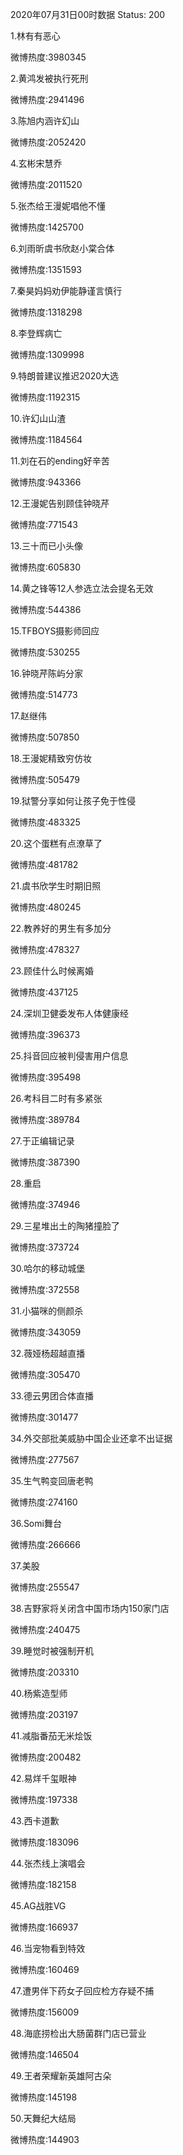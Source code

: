 2020年07月31日00时数据
Status: 200

1.林有有恶心

微博热度:3980345

2.黄鸿发被执行死刑

微博热度:2941496

3.陈旭内涵许幻山

微博热度:2052420

4.玄彬宋慧乔

微博热度:2011520

5.张杰给王漫妮唱他不懂

微博热度:1425700

6.刘雨昕虞书欣赵小棠合体

微博热度:1351593

7.秦昊妈妈劝伊能静谨言慎行

微博热度:1318298

8.李登辉病亡

微博热度:1309998

9.特朗普建议推迟2020大选

微博热度:1192315

10.许幻山山渣

微博热度:1184564

11.刘在石的ending好辛苦

微博热度:943366

12.王漫妮告别顾佳钟晓芹

微博热度:771543

13.三十而已小头像

微博热度:605830

14.黄之锋等12人参选立法会提名无效

微博热度:544386

15.TFBOYS摄影师回应

微博热度:530255

16.钟晓芹陈屿分家

微博热度:514773

17.赵继伟

微博热度:507850

18.王漫妮精致穷仿妆

微博热度:505479

19.狱警分享如何让孩子免于性侵

微博热度:483325

20.这个蛋糕有点潦草了

微博热度:481782

21.虞书欣学生时期旧照

微博热度:480245

22.教养好的男生有多加分

微博热度:478327

23.顾佳什么时候离婚

微博热度:437125

24.深圳卫健委发布人体健康经

微博热度:396373

25.抖音回应被判侵害用户信息

微博热度:395498

26.考科目二时有多紧张

微博热度:389784

27.于正编辑记录

微博热度:387390

28.重启

微博热度:374946

29.三星堆出土的陶猪撞脸了

微博热度:373724

30.哈尔的移动城堡

微博热度:372558

31.小猫咪的侧颜杀

微博热度:343059

32.薇娅杨超越直播

微博热度:305470

33.德云男团合体直播

微博热度:301477

34.外交部批美威胁中国企业还拿不出证据

微博热度:277567

35.生气鸭变回唐老鸭

微博热度:274160

36.Somi舞台

微博热度:266666

37.美股

微博热度:255547

38.吉野家将关闭含中国市场内150家门店

微博热度:240475

39.睡觉时被强制开机

微博热度:203310

40.杨紫造型师

微博热度:203197

41.减脂番茄无米烩饭

微博热度:200482

42.易烊千玺眼神

微博热度:197338

43.西卡道歉

微博热度:183096

44.张杰线上演唱会

微博热度:182158

45.AG战胜VG

微博热度:166937

46.当宠物看到特效

微博热度:160469

47.遭男伴下药女子回应检方存疑不捕

微博热度:156009

48.海底捞检出大肠菌群门店已营业

微博热度:146504

49.王者荣耀新英雄阿古朵

微博热度:145198

50.天舞纪大结局

微博热度:144903

